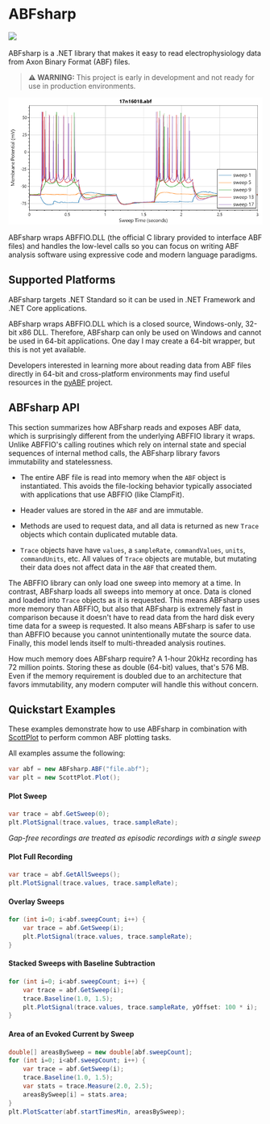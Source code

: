 # ABFsharp
[![](https://img.shields.io/azure-devops/build/swharden/swharden/5?label=Build&logo=azure%20pipelines)](https://dev.azure.com/swharden/swharden/_build/latest?definitionId=5&branchName=master)

ABFsharp is a .NET library that makes it easy to read electrophysiology data from Axon Binary Format (ABF) files.

> **⚠️ WARNING:** This project is early in development and not ready for use in production environments. 

![](dev/quickstart.png)

ABFsharp wraps ABFFIO.DLL (the official C library provided to interface ABF files) and handles the low-level calls so you can focus on writing ABF analysis software using expressive code and modern language paradigms.

## Supported Platforms

ABFsharp targets .NET Standard so it can be used in .NET Framework and .NET Core applications.

ABFsharp wraps ABFFIO.DLL which is a closed source, Windows-only, 32-bit x86 DLL. Therefore, ABFsharp can only be used on Windows and cannot be used in 64-bit applications. One day I may create a 64-bit wrapper, but this is not yet available.

Developers interested in learning more about reading data from ABF files directly in 64-bit and cross-platform environments may find useful resources in the [pyABF](https://github.com/swharden/pyABF) project.

## ABFsharp API

This section summarizes how ABFsharp reads and exposes ABF data, which is surprisingly different from the underlying ABFFIO library it wraps. Unlike ABFFIO's calling routines which rely on internal state and special sequences of internal method calls, the ABFsharp library favors immutability and statelessness.

* The entire ABF file is read into memory when the `ABF` object is instantiated. This avoids the file-locking behavior typically associated with applications that use ABFFIO (like ClampFit).

* Header values are stored in the `ABF` and are immutable.

* Methods are used to request data, and all data is returned as new `Trace` objects which contain duplicated mutable data.

* `Trace` objects have have `values`, a `sampleRate`, `commandValues`, `units`, `commandUnits`, etc. All values of `Trace` objects are mutable, but mutating their data does not affect data in the `ABF` that created them.

The ABFFIO library can only load one sweep into memory at a time. In contrast, ABFsharp loads all sweeps into memory at once. Data is cloned and loaded into `Trace` objects as it is requested. This means ABFsharp uses more memory than ABFFIO, but also that ABFsharp is extremely fast in comparison because it doesn't have to read data from the hard disk every time data for a sweep is requested. It also means ABFsharp is safer to use than ABFFIO because you cannot unintentionally mutate the source data. Finally, this model lends itself to multi-threaded analysis routines.

How much memory does ABFsharp require? A 1-hour 20kHz recording has 72 million points. Storing these as double (64-bit) values, that's 576 MB. Even if the memory requirement is doubled due to an architecture that favors immutability, any modern computer will handle this without concern.

## Quickstart Examples

These examples demonstrate how to use ABFsharp in combination with [ScottPlot](http://swharden.com/scottplot/) to perform common ABF plotting tasks. 

All examples assume the following:

```cs
var abf = new ABFsharp.ABF("file.abf");
var plt = new ScottPlot.Plot();
```

#### Plot Sweep

```cs
var trace = abf.GetSweep(0);
plt.PlotSignal(trace.values, trace.sampleRate);
```

_Gap-free recordings are treated as episodic recordings with a single sweep_

#### Plot Full Recording

```cs
var trace = abf.GetAllSweeps();
plt.PlotSignal(trace.values, trace.sampleRate);
```

#### Overlay Sweeps
```cs
for (int i=0; i<abf.sweepCount; i++) {
    var trace = abf.GetSweep(i);
    plt.PlotSignal(trace.values, trace.sampleRate);
}
```

#### Stacked Sweeps with Baseline Subtraction
```cs
for (int i=0; i<abf.sweepCount; i++) {
    var trace = abf.GetSweep(i);
    trace.Baseline(1.0, 1.5);
    plt.PlotSignal(trace.values, trace.sampleRate, yOffset: 100 * i);
}
```

#### Area of an Evoked Current by Sweep
```cs
double[] areasBySweep = new double[abf.sweepCount];
for (int i=0; i<abf.sweepCount; i++) {
    var trace = abf.GetSweep(i);
    trace.Baseline(1.0, 1.5);
    var stats = trace.Measure(2.0, 2.5);
    areasBySweep[i] = stats.area;
}
plt.PlotScatter(abf.startTimesMin, areasBySweep);
```